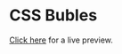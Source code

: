 CSS Bubles
==========

<a href="http://htmlpreview.github.com/?https://github.com/IonicaBizau/HTML-CSS-tests/blob/master/CSS%20Bubbles/index.html">Click here</a> for a live preview.
